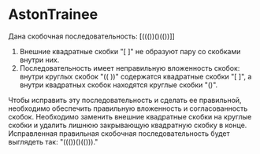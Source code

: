 # AstonTrainee
Дана скобочная последовательность: [((())()(())]]

1. Внешние квадратные скобки "[ ]" не образуют пару со скобками внутри них.
2. Последовательность имеет неправильную вложенность скобок: внутри круглых скобок "(( ))" содержатся квадратные скобки "[ ]", а внутри квадратных скобок находятся круглые скобки "()".

Чтобы исправить эту последовательность и сделать ее правильной, необходимо обеспечить правильную вложенность и согласованность скобок. Необходимо заменить внешние квадратные скобки на круглые скобки и удалить лишнюю закрывающую квадратную скобку в конце.
Исправленная правильная скобочная последовательность будет выглядеть так: "((())()(()))."
